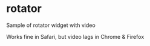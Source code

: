 # rotator
Sample of rotator widget with video

Works fine in Safari, but video lags in Chrome & Firefox
